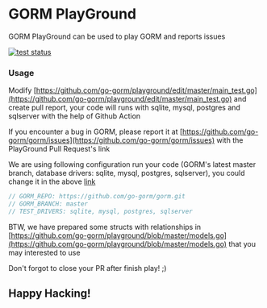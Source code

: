 # GORM PlayGround

GORM PlayGround can be used to play GORM and reports issues

[![test status](https://github.com/go-gorm/playground/workflows/tests/badge.svg?branch=master "test status")](https://github.com/go-gorm/playground/actions)

### Usage

Modify [https://github.com/go-gorm/playground/edit/master/main_test.go](https://github.com/go-gorm/playground/edit/master/main_test.go) and create pull report, your code will runs with sqlite, mysql, postgres and sqlserver with the help of Github Action

If you encounter a bug in GORM, please report it at [https://github.com/go-gorm/gorm/issues](https://github.com/go-gorm/gorm/issues) with the PlayGround Pull Request's link

We are using following configuration run your code (GORM's latest master branch, database drivers: sqlite, mysql, postgres, sqlserver), you could change it in the above [link](https://github.com/go-gorm/playground/edit/master/main_test.go)

```go
// GORM_REPO: https://github.com/go-gorm/gorm.git
// GORM_BRANCH: master
// TEST_DRIVERS: sqlite, mysql, postgres, sqlserver
```

BTW, we have prepared some structs with relationships in [https://github.com/go-gorm/playground/blob/master/models.go](https://github.com/go-gorm/playground/blob/master/models.go) that you may interested to use

Don't forgot to close your PR after finish play! ;)

## Happy Hacking!
